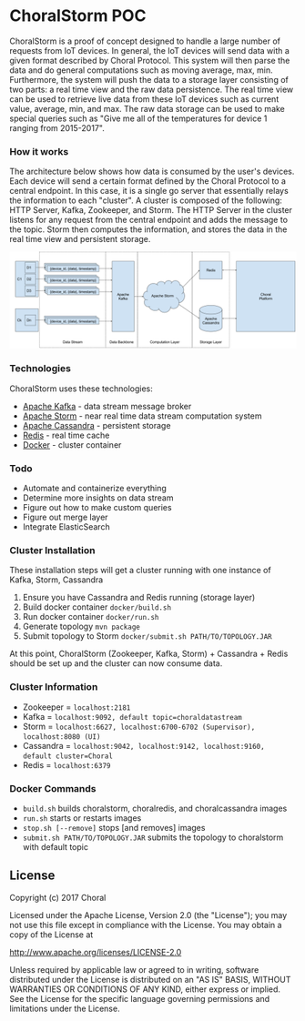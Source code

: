 # ChoralStorm POC
ChoralStorm is a proof of concept designed to handle a large number of requests from IoT devices. In general,
the IoT devices will send data with a given format described by Choral Protocol. This system will then 
parse the data and do general computations such as moving average, max, min. Furthermore, the system will push
the data to a storage layer consisting of two parts: a real time view and the raw data persistence. The real time
view can be used to retrieve live data from these IoT devices such as current value, average, min, and max. The raw
data storage can be used to make special queries such as "Give me all of the temperatures for device 1 ranging from 
2015-2017".

### How it works
The architecture below shows how data is consumed by the user's devices. Each device will send a certain format
defined by the Choral Protocol to a central endpoint. In this case, it is a single go server that essentially 
relays the information to each "cluster". A cluster is composed of the following: HTTP Server, Kafka, Zookeeper, and Storm.
The HTTP Server in the cluster listens for any request from the central endpoint and adds the message to the topic. Storm
then computes the information, and stores the data in the real time view and persistent storage.

![](/architecture.png)

### Technologies
ChoralStorm uses these technologies:

* [Apache Kafka] - data stream message broker
* [Apache Storm] - near real time data stream computation system
* [Apache Cassandra] - persistent storage
* [Redis] - real time cache
* [Docker] - cluster container

### Todo
 - Automate and containerize everything
 - Determine more insights on data stream
 - Figure out how to make custom queries
 - Figure out merge layer
 - Integrate ElasticSearch
 
### Cluster Installation
These installation steps will get a cluster running with one instance of Kafka, Storm, Cassandra
1. Ensure you have Cassandra and Redis running (storage layer)
1. Build docker container `docker/build.sh`
1. Run docker container `docker/run.sh`
1. Generate topology `mvn package`
1. Submit topology to Storm `docker/submit.sh PATH/TO/TOPOLOGY.JAR`

At this point, ChoralStorm (Zookeeper, Kafka, Storm) + Cassandra + Redis should be set up and the cluster can now consume data.

### Cluster Information
- Zookeeper = `localhost:2181`
- Kafka = `localhost:9092, default topic=choraldatastream`
- Storm = `localhost:6627, localhost:6700-6702 (Supervisor), localhost:8080 (UI)`
- Cassandra = `localhost:9042, localhost:9142, localhost:9160, default cluster=Choral`
- Redis = `localhost:6379`

### Docker Commands
- `build.sh` builds choralstorm, choralredis, and choralcassandra images
- `run.sh` starts or restarts images
- `stop.sh [--remove]` stops [and removes] images
- `submit.sh PATH/TO/TOPOLOGY.JAR` submits the topology to choralstorm with default topic

License
----
Copyright (c) 2017 Choral

Licensed under the Apache License, Version 2.0 (the "License");
you may not use this file except in compliance with the License.
You may obtain a copy of the License at

   http://www.apache.org/licenses/LICENSE-2.0

Unless required by applicable law or agreed to in writing, software
distributed under the License is distributed on an "AS IS" BASIS,
WITHOUT WARRANTIES OR CONDITIONS OF ANY KIND, either express or implied.
See the License for the specific language governing permissions and
limitations under the License.

   [Apache Kafka]: <http://kafka.apache.org/>
   [Apache Storm]: <http://storm.apache.org/>
   [Apache Cassandra]: <http://cassandra.apache.org/>
   [Redis]: <http://redis.io>
   [Docker]: <http://docker.com/>
